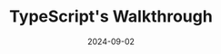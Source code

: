 ---
layout: post
title:  "TypeScript's Walkthrough"
date:   2024-09-02
categories: typescript jsdoc
---